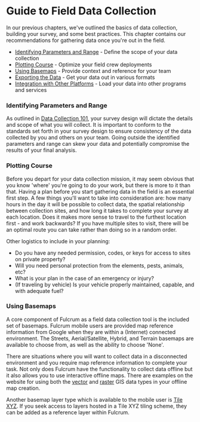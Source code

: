 # Guide to Field Data Collection

In our previous chapters, we've outlined the basics of data collection, building your survey, and some best practices. This chapter contains our recommendations for gathering data once you're out in the field.

* [Identifying Parameters and Range](#parameters-and-range) - Define the scope of your data collection
* [Plotting Course](#plotting-course) - Optimize your field crew deployments
* [Using Basemaps](#basemaps) - Provide context and reference for your team
* [Exporting the Data](#exporting) - Get your data out in various formats
* [Integration with Other Platforms](#integration) - Load your data into other programs and services

### Identifying Parameters and Range <a id="parameters-and-range"></a>

As outlined in [Data Collection 101](https://fulcrumapp.gitbooks.io/fulcrum-guide-to-data-collection/content/02-data-collection-101.html#Survey-Design), your survey design will dictate the details and scope of what you will collect. It is important to conform to the standards set forth in your survey design to ensure consistency of the data collected by you and others on your team. Going outside the identified parameters and range can skew your data and potentially compromise the results of your final analysis.

### Plotting Course <a id="plotting-course"></a>

Before you depart for your data collection mission, it may seem obvious that you know 'where' you're going to do your work, but there is more to it than that. Having a plan before you start gathering data in the field is an essential first step. A few things you'll want to take into consideration are: how many hours in the day it will be possible to collect data, the spatial relationship between collection sites, and how long it takes to complete your survey at each location. Does it makes more sense to travel to the furthest location first - and work backwards? If you have multiple sites to visit, there will be an optimal route you can take rather than doing so in a random order.

Other logistics to include in your planning:
* Do you have any needed permission, codes, or keys for access to sites on private property?
* Will you need personal protection from the elements, pests, animals, etc?
* What is your plan in the case of an emergency or injury?
* (If traveling by vehicle) Is your vehicle properly maintained, capable, and with adequate fuel?

### Using Basemaps <a id="basemaps"></a>

A core component of Fulcrum as a field data collection tool is the included set of basemaps. Fulcrum mobile users are provided map reference information from Google when they are within a (Internet) connected environment. The Streets, Aerial/Satellite, Hybrid, and Terrain basemaps are available to choose from, as well as the ability to choose 'None'.

There are situations where you will want to collect data in a disconnected environment and you require map reference information to complete your task. Not only does Fulcrum have the functionality to collect data offline but it also allows you to use interactive offline maps. There are examples on the website for using both the [vector](http://www.fulcrumapp.com/guides/mapping-and-gis/offline-map-creation-tilemill/) and [raster](http://www.fulcrumapp.com/blog/working-with-geotiffs-for-offline-maps/) GIS data types in your offline map creation.

Another basemap layer type which is available to the mobile user is [Tile XYZ](http://www.fulcrumapp.com/help/adding-tilexyz-layers/). If you seek access to layers hosted in a Tile XYZ tiling scheme, they can be added as a reference layer within Fulcrum.